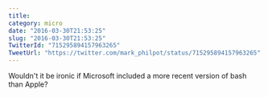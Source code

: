 ```yaml
---
title: 
category: micro
date: "2016-03-30T21:53:25"
slug: "2016-03-30T21:53:25"
TwitterId: "715295894157963265"
TweetUrl: "https://twitter.com/mark_philpot/status/715295894157963265"
---
```


Wouldn't it be ironic if Microsoft included a more recent version of bash than
Apple?
